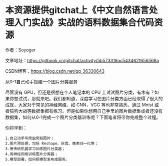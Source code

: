# 本资源提供gitchat上《中文自然语言处理入门实战》实战的语料数据集合代码资源

作者：Soyoger

文章地址：https://gitbook.cn/gitchat/activity/5b573319ac543462f656568a

CSDN博客：https://blog.csdn.net/qq_36330643

从0-1自己动手搭建一个图片分类服务

尽管没有 GPU，但还是很想在个人笔记本的 CPU 上试试图片分类，有木有？如果你想试试，那就来吧。我们都知道，深度学习在图片分类方面已经取得了很大的成就，大家对于常见的神经网络，如 CNN，VGG 等也非常熟悉，通过 Mnist 或者猫狗大战等数据集都有练习。但是如果你想用自己手里的图片数据集或者还没有数据集，如何从0-1完成一个图片分类器训练呢？下面笔者将带你完成整个过程。

你将学到：

    1.自己动手写爬虫爬取图片；
    2.图片预处理，包括 Reshape、灰度、像素归一化等；
    3.用传统机器学习训练图片分类器；
    4.用神经网络训练图片分类器；
    5.模型部署，如何把模型发布成服务。
